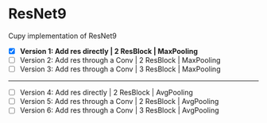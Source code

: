 # ResNet9
Cupy implementation of ResNet9

- [x] **Version 1: Add res directly | 2 ResBlock | MaxPooling**
- [ ] Version 2: Add res through a Conv | 2 ResBlock | MaxPooling
- [ ] Version 3: Add res through a Conv | 3 ResBlock | MaxPooling

---

- [ ] Version 4: Add res directly | 2 ResBlock | AvgPooling
- [ ] Version 5: Add res through a Conv | 2 ResBlock | AvgPooling
- [ ] Version 6: Add res through a Conv | 3 ResBlock | AvgPooling
